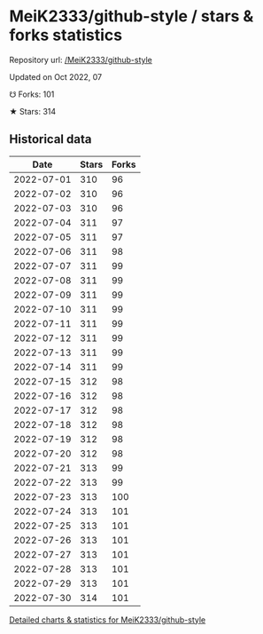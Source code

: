 # MeiK2333/github-style / stars & forks statistics

Repository url: [/MeiK2333/github-style](https://github.com/MeiK2333/github-style)

Updated on Oct 2022, 07

☋ Forks: 101

★ Stars: 314

## Historical data
| Date | Stars | Forks |
|------|-------|-------|
| 2022-07-01 | 310 | 96 | 
| 2022-07-02 | 310 | 96 | 
| 2022-07-03 | 310 | 96 | 
| 2022-07-04 | 311 | 97 | 
| 2022-07-05 | 311 | 97 | 
| 2022-07-06 | 311 | 98 | 
| 2022-07-07 | 311 | 99 | 
| 2022-07-08 | 311 | 99 | 
| 2022-07-09 | 311 | 99 | 
| 2022-07-10 | 311 | 99 | 
| 2022-07-11 | 311 | 99 | 
| 2022-07-12 | 311 | 99 | 
| 2022-07-13 | 311 | 99 | 
| 2022-07-14 | 311 | 99 | 
| 2022-07-15 | 312 | 98 | 
| 2022-07-16 | 312 | 98 | 
| 2022-07-17 | 312 | 98 | 
| 2022-07-18 | 312 | 98 | 
| 2022-07-19 | 312 | 98 | 
| 2022-07-20 | 312 | 98 | 
| 2022-07-21 | 313 | 99 | 
| 2022-07-22 | 313 | 99 | 
| 2022-07-23 | 313 | 100 | 
| 2022-07-24 | 313 | 101 | 
| 2022-07-25 | 313 | 101 | 
| 2022-07-26 | 313 | 101 | 
| 2022-07-27 | 313 | 101 | 
| 2022-07-28 | 313 | 101 | 
| 2022-07-29 | 313 | 101 | 
| 2022-07-30 | 314 | 101 | 


[Detailed charts & statistics for MeiK2333/github-style](https://reviewgithub.com/rep/MeiK2333/github-style)
